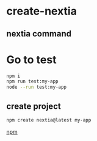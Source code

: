 # create-nextia

## nextia command

# Go to test
```sh
npm i
npm run test:my-app
node --run test:my-app
```

## create project
```sh
npm create nextia@latest my-app
```

[npm](https://www.npmjs.com/package/create-nextia)
